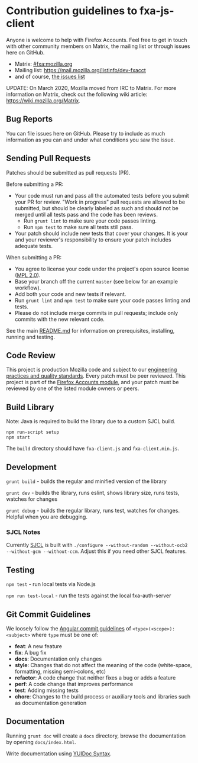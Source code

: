 # Contribution guidelines to fxa-js-client

Anyone is welcome to help with Firefox Accounts. Feel free to get in touch with other community members on Matrix, the
mailing list or through issues here on GitHub.

- Matrix: [#fxa:mozilla.org](https://chat.mozilla.org/#/room/#fxa:mozilla.org)
- Mailing list: <https://mail.mozilla.org/listinfo/dev-fxacct>
- and of course, [the issues list](https://github.com/mozilla/fxa-js-client/issues)

UPDATE: On March 2020, Mozilla moved from IRC to Matrix. For more information on Matrix, check out the following wiki article: <https://wiki.mozilla.org/Matrix>.

## Bug Reports

You can file issues here on GitHub. Please try to include as much information as you can and under what conditions
you saw the issue.

## Sending Pull Requests

Patches should be submitted as pull requests (PR).

Before submitting a PR:

- Your code must run and pass all the automated tests before you submit your PR for review. "Work in progress" pull requests are allowed to be submitted, but should be clearly labeled as such and should not be merged until all tests pass and the code has been reviews.
  - Run `grunt lint` to make sure your code passes linting.
  - Run `npm test` to make sure all tests still pass.
- Your patch should include new tests that cover your changes. It is your and your reviewer's responsibility to ensure your patch includes adequate tests.

When submitting a PR:

- You agree to license your code under the project's open source license ([MPL 2.0](/LICENSE)).
- Base your branch off the current `master` (see below for an example workflow).
- Add both your code and new tests if relevant.
- Run `grunt lint` and `npm test` to make sure your code passes linting and tests.
- Please do not include merge commits in pull requests; include only commits with the new relevant code.

See the main [README.md](/README.md) for information on prerequisites, installing, running and testing.

## Code Review

This project is production Mozilla code and subject to our [engineering practices and quality standards](https://developer.mozilla.org/en-US/docs/Mozilla/Developer_guide/Committing_Rules_and_Responsibilities). Every patch must be peer reviewed. This project is part of the [Firefox Accounts module](https://wiki.mozilla.org/Modules/Other#Firefox_Accounts), and your patch must be reviewed by one of the listed module owners or peers.

## Build Library

Note: Java is required to build the library due to a custom SJCL build.

```
npm run-script setup
npm start
```

The `build` directory should have `fxa-client.js` and `fxa-client.min.js`.

## Development

`grunt build` - builds the regular and minified version of the library

`grunt dev` - builds the library, runs eslint, shows library size, runs tests, watches for changes

`grunt debug` - builds the regular library, runs test, watches for changes. Helpful when you are debugging.

### SJCL Notes

Currently [SJCL](http://bitwiseshiftleft.github.io/sjcl/) is built with `./configure --without-random --without-ocb2 --without-gcm --without-ccm`.
Adjust this if you need other SJCL features.

## Testing

`npm test` - run local tests via Node.js

`npm run test-local` - run the tests against the local fxa-auth-server

## Git Commit Guidelines

We loosely follow the [Angular commit guidelines](https://github.com/angular/angular.js/blob/master/CONTRIBUTING.md#type) of `<type>(<scope>): <subject>` where `type` must be one of:

- **feat**: A new feature
- **fix**: A bug fix
- **docs**: Documentation only changes
- **style**: Changes that do not affect the meaning of the code (white-space, formatting, missing
  semi-colons, etc)
- **refactor**: A code change that neither fixes a bug or adds a feature
- **perf**: A code change that improves performance
- **test**: Adding missing tests
- **chore**: Changes to the build process or auxiliary tools and libraries such as documentation
  generation

## Documentation

Running `grunt doc` will create a `docs` directory, browse the documentation by opening `docs/index.html`.

Write documentation using [YUIDoc Syntax](http://yui.github.io/yuidoc/syntax/).
